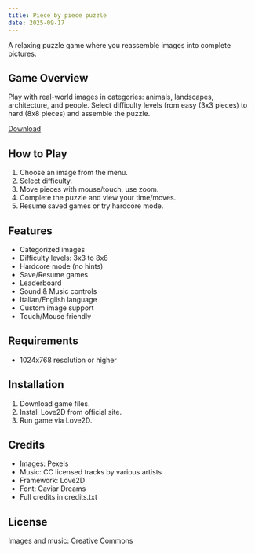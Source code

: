 ```yaml
---
title: Piece by piece puzzle
date: 2025-09-17
---
```

A relaxing puzzle game where you reassemble images into complete pictures.

## Game Overview

Play with real-world images in categories: animals, landscapes, architecture, and people. Select difficulty levels from easy (3x3 pieces) to hard (8x8 pieces) and assemble the puzzle.

[Download](https://minifun.itch.io/piece-by-piece)

## How to Play

1. Choose an image from the menu.
2. Select difficulty.
3. Move pieces with mouse/touch, use zoom.
4. Complete the puzzle and view your time/moves.
5. Resume saved games or try hardcore mode.

## Features

- Categorized images
- Difficulty levels: 3x3 to 8x8
- Hardcore mode (no hints)
- Save/Resume games
- Leaderboard
- Sound & Music controls
- Italian/English language
- Custom image support
- Touch/Mouse friendly

## Requirements

- 1024x768 resolution or higher

## Installation

1. Download game files.
2. Install Love2D from official site.
3. Run game via Love2D.

## Credits

- Images: Pexels
- Music: CC licensed tracks by various artists
- Framework: Love2D
- Font: Caviar Dreams
- Full credits in credits.txt

## License

Images and music: Creative Commons
